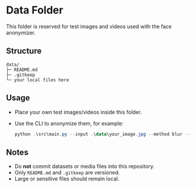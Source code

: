 # Data Folder

This folder is reserved for test images and videos used with the face anonymizer.

## Structure

```
data/
├─ README.md
├─ .gitkeep
└─ your local files here
```

## Usage

* Place your own test images/videos inside this folder.
* Use the CLI to anonymize them, for example:

  ```powershell
  python .\src\main.py --input .\data\your_image.jpg --method blur --output .\build\out.jpg
  ```

## Notes

* Do **not** commit datasets or media files into this repository.
* Only `README.md` and `.gitkeep` are versioned.
* Large or sensitive files should remain local.
